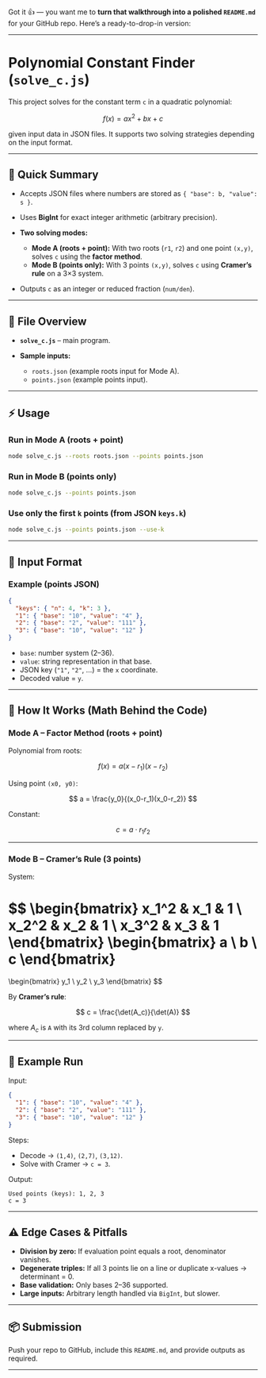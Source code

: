 Got it 👍 — you want me to **turn that walkthrough into a polished `README.md`** for your GitHub repo. Here’s a ready-to-drop-in version:

---

# Polynomial Constant Finder (`solve_c.js`)

This project solves for the constant term `c` in a quadratic polynomial:

$$
f(x) = ax^2 + bx + c
$$

given input data in JSON files.
It supports two solving strategies depending on the input format.

---

## 🔎 Quick Summary

* Accepts JSON files where numbers are stored as `{ "base": b, "value": s }`.
* Uses **BigInt** for exact integer arithmetic (arbitrary precision).
* **Two solving modes:**

  * **Mode A (roots + point):**
    With two roots (`r1`, `r2`) and one point `(x,y)`, solves `c` using the **factor method**.
  * **Mode B (points only):**
    With 3 points `(x,y)`, solves `c` using **Cramer’s rule** on a 3×3 system.
* Outputs `c` as an integer or reduced fraction (`num/den`).

---

## 📂 File Overview

* **`solve_c.js`** – main program.
* **Sample inputs:**

  * `roots.json` (example roots input for Mode A).
  * `points.json` (example points input).

---

## ⚡ Usage

### Run in **Mode A** (roots + point)

```bash
node solve_c.js --roots roots.json --points points.json
```

### Run in **Mode B** (points only)

```bash
node solve_c.js --points points.json
```

### Use only the first `k` points (from JSON `keys.k`)

```bash
node solve_c.js --points points.json --use-k
```

---

## 📖 Input Format

### Example (points JSON)

```json
{
  "keys": { "n": 4, "k": 3 },
  "1": { "base": "10", "value": "4" },
  "2": { "base": "2", "value": "111" },
  "3": { "base": "10", "value": "12" }
}
```

* `base`: number system (2–36).
* `value`: string representation in that base.
* JSON key (`"1"`, `"2"`, …) = the `x` coordinate.
* Decoded value = `y`.

---

## 🧮 How It Works (Math Behind the Code)

### Mode A – Factor Method (roots + point)

Polynomial from roots:

$$
f(x) = a(x-r_1)(x-r_2)
$$

Using point `(x0, y0)`:

$$
a = \frac{y_0}{(x_0-r_1)(x_0-r_2)}
$$

Constant:

$$
c = a \cdot r_1 r_2
$$

---

### Mode B – Cramer’s Rule (3 points)

System:

$$
\begin{bmatrix}
x_1^2 & x_1 & 1 \\
x_2^2 & x_2 & 1 \\
x_3^2 & x_3 & 1
\end{bmatrix}
\begin{bmatrix}
a \\ b \\ c
\end{bmatrix}
=
\begin{bmatrix}
y_1 \\ y_2 \\ y_3
\end{bmatrix}
$$

By **Cramer’s rule**:

$$
c = \frac{\det(A_c)}{\det(A)}
$$

where $A_c$ is `A` with its 3rd column replaced by `y`.

---

## 🧾 Example Run

Input:

```json
{
  "1": { "base": "10", "value": "4" },
  "2": { "base": "2", "value": "111" },
  "3": { "base": "10", "value": "12" }
}
```

Steps:

* Decode → `(1,4)`, `(2,7)`, `(3,12)`.
* Solve with Cramer → `c = 3`.

Output:

```
Used points (keys): 1, 2, 3
c = 3
```

---

## ⚠️ Edge Cases & Pitfalls

* **Division by zero:** If evaluation point equals a root, denominator vanishes.
* **Degenerate triples:** If all 3 points lie on a line or duplicate x-values → determinant = 0.
* **Base validation:** Only bases 2–36 supported.
* **Large inputs:** Arbitrary length handled via `BigInt`, but slower.

---

## 📦 Submission

Push your repo to GitHub, include this `README.md`, and provide outputs as required.

---

